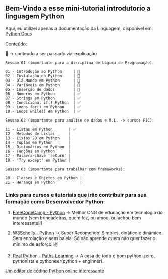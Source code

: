 ## Bem-Vindo a esse mini-tutorial introdutorio a linguagem Python

Aqui, eu utilizei apenas a documentação da Linguagem, disponível em: [Python Docs](https://docs.python.org/3/tutorial/introduction.html)

Conteúdo:

📃 -> conteudo a ser passado via-explicação

```
Sessao 01 (importante para a disciplina de Lógica de Programação):

01 - Introdução ao Python     | 📃
02 - Instalação do Python     | 📃
03 - Olá Mundo em Python      | 📃
04 - Variáveis ​​em Python      | 📃
05 - Inserção de dados        | 📃
06 - Números em Python        | ✅
07 - Strings em Python        | ✅
08 - Condicional if() Python  | ✅
09 - Loops for() em Python    | ✅
10 - Loops while() em Python  | ✅
```

```
Sessao 02 (importante para análise de dados e M.L. -> cursos FIC):

11 - Listas em Python       | ✅
12 - Métodos de Listas      |
13 - Listas 2D em Python    |
14 - Tuplas em Python       |
15 - Dicionários em Python  |
16 - Funções em Python      |
17 - Palavra-chave 'return' |
18 - 'Try except' em Python |
```

```
Sessao 03 (importante para trabalhar com frameworks):

20 - Classes e Objetos em Python |
21 - Herança em Python           |
```

### Links para cursos e tutoriais que irão contribuir para sua formação como Desenvolvedor Python:

1. [FreeCodeCamp - Python](https://www.freecodecamp.org/news/search/?query=Python) -> Melhor ONG de educação em tecnologia do mundo (sem brincadeiras, quem fez, ou amou, ou achou bem interessante!!)

2. [W3Scholls - Python](https://www.w3schools.com/python/default.asp) -> Super Recomendo! Simples, didático e dinâmico. Sem enrolação e sem balela. Só não aprende quem não quer fazer o mínimo de esforço!!✌️

3. [Real Python - Paths Learning](https://realpython.com/learning-paths/) -> A casa de todo e bom python-zeiro, pythonista e pythoneer(python + enginner).

[Um editor de código Python online interessante](https://pythonandturtle.com/turtle)

